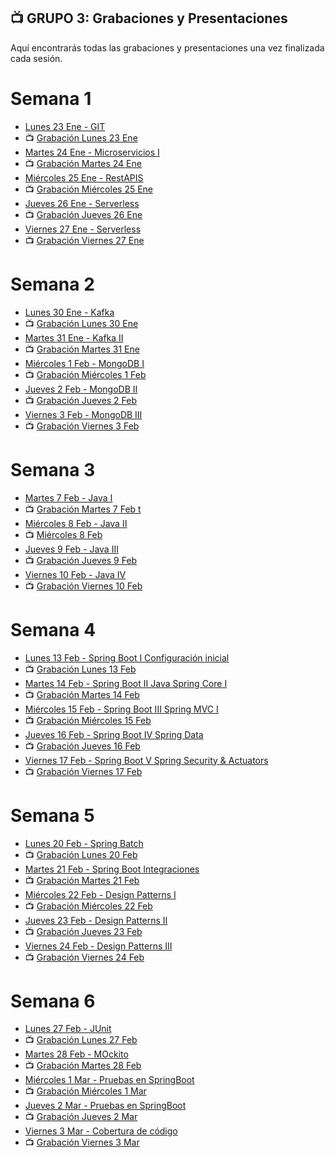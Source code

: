 ## 📺 GRUPO 3: Grabaciones y Presentaciones
Aquí encontrarás todas las grabaciones y presentaciones una vez finalizada cada sesión.

# Semana 1
- [Lunes 23 Ene - GIT](https://drive.google.com/file/d/18YeWwiAcLPZXGeCZsl8jyhqLz_gxCRnJ/view?usp=share_link)
- 📺 [Grabación Lunes 23 Ene](https://drive.google.com/file/d/1fF-QH0jJfpCKe_JJ-62sAqUWvJZzy3Hq/view?usp=sharing)
- [Martes 24 Ene - Microservicios I](https://drive.google.com/file/d/1K-f0UprpIpOuJ8sel61RRcTM-LE7d5AH/view?usp=share_link)
- 📺 [Grabación Martes 24 Ene](https://drive.google.com/file/d/10BfpqJumz3y8R4t9KoSws5bEUsD_OnFK/view?usp=sharing)
- [Miércoles 25 Ene - RestAPIS](https://drive.google.com/file/d/1lCDQF0MhQf8ezQn_Ylea7ES1uTQb3RwM/view?usp=sharing)
- 📺 [Grabación Miércoles 25 Ene]()
- [Jueves 26 Ene - Serverless](https://drive.google.com/file/d/1KnjHnUBt7gEDJRWVAdlRljqhS97fMsNi/view?usp=share_link)
- 📺 [Grabación Jueves 26 Ene]()
- [Viernes 27 Ene - Serverless](https://drive.google.com/file/d/1KnjHnUBt7gEDJRWVAdlRljqhS97fMsNi/view?usp=share_link)
- 📺 [Grabación Viernes 27 Ene]()

# Semana 2
- [Lunes 30 Ene - Kafka]()
- 📺 [Grabación Lunes 30 Ene]()
- [Martes 31 Ene - Kafka II]()
- 📺 [Grabación Martes 31 Ene]()
- [Miércoles 1 Feb - MongoDB I]()
- 📺 [Grabación Miércoles 1 Feb]()
- [Jueves 2 Feb - MongoDB II]()
- 📺 [Grabación Jueves 2 Feb]()
- [Viernes 3 Feb - MongoDB III]()
- 📺 [Grabación Viernes 3 Feb]()

# Semana 3
- [Martes 7 Feb - Java I]()
- 📺 [Grabación Martes 7 Feb t]()
- [Miércoles 8 Feb - Java II]()
- 📺 [Miércoles 8 Feb]()
- [Jueves 9 Feb - Java III]()
- 📺 [Grabación Jueves 9 Feb]()
-  [Viernes 10 Feb - Java IV]()
- 📺 [Grabación Viernes 10 Feb]()

# Semana 4
- [Lunes 13 Feb - Spring Boot I Configuración inicial]()
- 📺 [Grabación Lunes 13 Feb]()
- [Martes 14 Feb - Spring Boot II Java Spring Core I]()
- 📺 [Grabación Martes 14 Feb]()
- [Miércoles 15 Feb - Spring Boot III Spring MVC I]()
- 📺 [Grabación Miércoles 15 Feb]()
- [Jueves 16 Feb - Spring Boot IV Spring Data]()
- 📺 [Grabación Jueves 16 Feb]()
-  [Viernes 17 Feb - Spring Boot V Spring Security & Actuators]()
- 📺 [Grabación Viernes 17 Feb]()

# Semana 5
- [Lunes 20 Feb - Spring Batch]()
- 📺 [Grabación Lunes 20 Feb]()
- [Martes 21 Feb - Spring Boot Integraciones]()
- 📺 [Grabación Martes 21 Feb]()
- [Miércoles 22 Feb - Design Patterns I]()
- 📺 [Grabación Miércoles 22 Feb]()
- [Jueves 23 Feb - Design Patterns II]()
- 📺 [Grabación Jueves 23 Feb]()
-  [Viernes 24 Feb - Design Patterns III]()
- 📺 [Grabación Viernes 24 Feb]()

# Semana 6
- [Lunes 27 Feb - JUnit]()
- 📺 [Grabación Lunes 27 Feb]()
- [Martes 28 Feb - MOckito]()
- 📺 [Grabación Martes 28 Feb]()
- [Miércoles 1 Mar - Pruebas en SpringBoot]()
- 📺 [Grabación Miércoles 1 Mar]()
- [Jueves 2 Mar - Pruebas en SpringBoot]()
- 📺 [Grabación Jueves 2 Mar]()
-  [Viernes 3 Mar - Cobertura de código]()
- 📺 [Grabación Viernes 3 Mar]()
